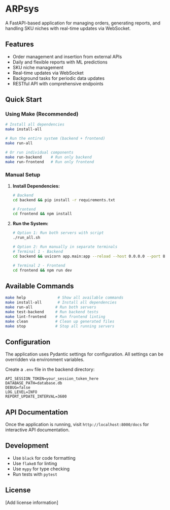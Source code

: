 # ARPsys

A FastAPI-based application for managing orders, generating reports, and handling SKU niches with real-time updates via WebSocket.

## Features

- Order management and insertion from external APIs
- Daily and flexible reports with ML predictions
- SKU niche management
- Real-time updates via WebSocket
- Background tasks for periodic data updates
- RESTful API with comprehensive endpoints

## Quick Start

### Using Make (Recommended)

```bash
# Install all dependencies
make install-all

# Run the entire system (backend + frontend)
make run-all

# Or run individual components
make run-backend    # Run only backend
make run-frontend   # Run only frontend
```

### Manual Setup

1. **Install Dependencies:**
   ```bash
   # Backend
   cd backend && pip install -r requirements.txt

   # Frontend
   cd frontend && npm install
   ```

2. **Run the System:**
   ```bash
   # Option 1: Run both servers with script
   ./run_all.sh

   # Option 2: Run manually in separate terminals
   # Terminal 1 - Backend
   cd backend && uvicorn app.main:app --reload --host 0.0.0.0 --port 8000

   # Terminal 2 - Frontend
   cd frontend && npm run dev
   ```

## Available Commands

```bash
make help              # Show all available commands
make install-all       # Install all dependencies
make run-all          # Run both servers
make test-backend     # Run backend tests
make lint-frontend    # Run frontend linting
make clean            # Clean up generated files
make stop             # Stop all running servers
```

## Configuration

The application uses Pydantic settings for configuration. All settings can be overridden via environment variables.

Create a `.env` file in the backend directory:

```
API_SESSION_TOKEN=your_session_token_here
DATABASE_PATH=database.db
DEBUG=false
LOG_LEVEL=INFO
REPORT_UPDATE_INTERVAL=3600
```

## API Documentation

Once the application is running, visit `http://localhost:8000/docs` for interactive API documentation.

## Development

- Use `black` for code formatting
- Use `flake8` for linting
- Use `mypy` for type checking
- Run tests with `pytest`

## License

[Add license information]
